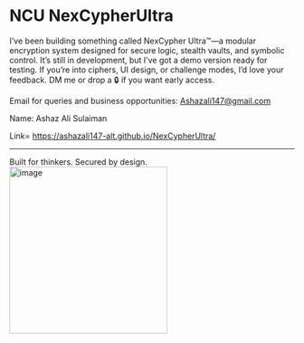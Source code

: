 # NCU NexCypherUltra
I’ve been building something called NexCypher Ultra™—a modular encryption system designed for secure logic, stealth vaults, and symbolic control.
It’s still in development, but I’ve got a demo version ready for testing.
If you’re into ciphers, UI design, or challenge modes, I’d love your feedback.
DM me or drop a 🔒 if you want early access.

Email for queries and business opportunities: Ashazali147@gmail.com 

Name: Ashaz Ali Sulaiman

Link= https://ashazali147-alt.github.io/NexCypherUltra/
____________________________________________________________________________________________________________________________________________________
Built for thinkers. Secured by design. <img width="279" height="295" alt="image" src="https://github.com/user-attachments/assets/41268398-7f0f-454e-a542-5072ec1fc8be" />



